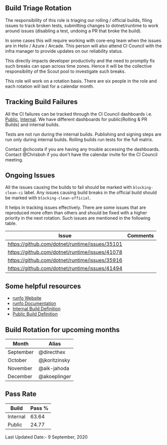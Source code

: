 ## Build Triage Rotation

The responsibility of this role is triaging our rolling / official builds, filing issues to track broken tests, submitting changes to dotnet/runtime to work around issues (disabling a test, undoing a PR that broke the build). 

In some cases this will require working with core-eng team when the issues are in Helix / Azure / Arcade. This person will also attend CI Council with the infra manager to provide updates on our reliability status.

This directly impacts developer productivity and the need to promptly fix such breaks can span across time zones. Hence it will be the collective responsibility of the Scout pool to investigate such breaks. 

This role will work on a rotation basis. There are six people in the role and each rotation will last for a calendar month.

## Tracking Build Failures
All the CI failures can be tracked through the CI Council dashboards i.e.  [Public](https://dev.azure.com/dnceng/public/_dashboards/dashboard/40ac4990-3498-4b3a-85dd-2ffde961d672), [Internal](https://dev.azure.com/dnceng/internal/_dashboards/dashboard/e1bb572d-a2b0-488f-a58a-54c73a547f0d).
We have different dashboards for public(Rolling & PR Builds) and internal builds. 

Tests are not run during the internal builds. Publishing and signing steps are run only during  internal builds. Rolling builds run tests for the full matrix. 

Contact @chcosta if you are having any trouble accessing the dashboards.
Contact @Chrisboh if you don't have the calendar invite for the CI Council meeting.

## Ongoing Issues

All the issues causing the builds to fail should be marked with `blocking-clean-ci` label. Any issues causing build breaks in the official build should be marked with
`blocking-clean-official`.

It helps in tracking issues effectively. There are some issues that are reproduced more often than others and should be fixed with a higher priority in the next rotation. Such issues are mentioned in the following table.

| Issue | Comments  | 
|-------|-----------|
| https://github.com/dotnet/runtime/issues/35101| |
| https://github.com/dotnet/runtime/issues/41078| |
| https://github.com/dotnet/runtime/issues/35916| |
| https://github.com/dotnet/runtime/issues/41494| |


## Some helpful resources
- [runfo Website](https://runfo.azurewebsites.net/)
- [runfo Documentation](https://github.com/jaredpar/devops-util/tree/master/runfo)
- [Internal Build Definition](https://dev.azure.com/dnceng/internal/_build?definitionId=679)
- [Public Build Definition](https://dev.azure.com/dnceng/public/_build?definitionId=686)

## Build Rotation for upcoming months

| Month | Alias  | 
|-------|-----------|
| September |  @directhex  |
| October  | @jkoritzinsky |
| November  | @aik-jahoda  |
| December  | @akoeplinger   |


## Pass Rate

| Build | Pass %  | 
|-------|-----------|
| Internal | 63.64  |
| Public  | 24.77 |

Last Updated Date:- 9 September, 2020